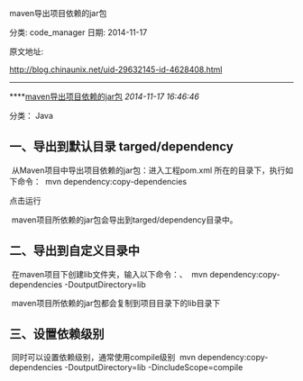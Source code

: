 maven导出项目依赖的jar包

分类: code_manager
日期: 2014-11-17

原文地址: 

http://blog.chinaunix.net/uid-29632145-id-4628408.html

------

****[maven导出项目依赖的jar包]() *2014-11-17 16:46:46*

分类： Java

## 一、导出到默认目录 targed/dependency 

​    从Maven项目中导出项目依赖的jar包：进入工程pom.xml 所在的目录下，执行如下命令：
​        mvn dependency:copy-dependencies  

点击运行

​      maven项目所依赖的jar包会导出到targed/dependency目录中。

## 二、导出到自定义目录中

​    在maven项目下创建lib文件夹，输入以下命令：、
​        mvn dependency:copy-dependencies -DoutputDirectory=lib 

​    maven项目所依赖的jar包都会复制到项目目录下的lib目录下

## 三、设置依赖级别

​    同时可以设置依赖级别，通常使用compile级别
​        mvn dependency:copy-dependencies -DoutputDirectory=lib   -DincludeScope=compile 